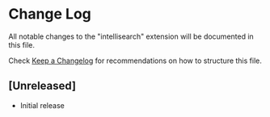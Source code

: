 # Change Log

All notable changes to the "intellisearch" extension will be documented in this file.

Check [Keep a Changelog](http://keepachangelog.com/) for recommendations on how to structure this file.

## [Unreleased]

- Initial release
